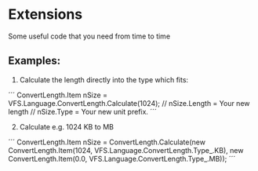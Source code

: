 # Extensions
Some useful code that you need from time to time

Examples:
---------

1. Calculate the length directly into the type which fits:

´´´
ConvertLength.Item nSize = VFS.Language.ConvertLength.Calculate(1024);
// nSize.Length = Your new length
// nSize.Type = Your new unit prefix.
´´´

2. Calculate e.g. 1024 KB to MB

´´´
ConvertLength.Item nSize = ConvertLength.Calculate(new ConvertLength.Item(1024, VFS.Language.ConvertLength.Type_.KB), new ConvertLength.Item(0.0, VFS.Language.ConvertLength.Type_.MB));
´´´
